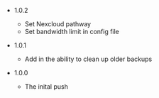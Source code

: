- 1.0.2
    - Set Nexcloud pathway
    - Set bandwidth limit in config file

- 1.0.1
    - Add in the ability to clean up older backups

- 1.0.0
    - The inital push